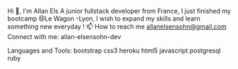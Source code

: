 Hi 👋, I'm Allan Els
A junior fullstack developer from France, I just finished my bootcamp @Le Wagon -Lyon, I wish to expand my skills and learn something new everyday !
📫 How to reach me allanelsensohn@gmail.com
Connect with me:
allan-elsensohn-dev

Languages and Tools:
bootstrap css3 heroku html5 javascript postgresql ruby
